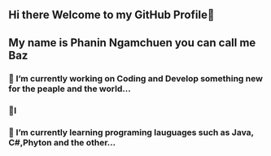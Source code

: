 ## Hi there Welcome to my GitHub Profile👋
## My name is Phanin Ngamchuen you can call me Baz
### 🔭 I’m currently working on Coding and Develop something new for the peaple and the world...  
### :muscle:I  
### 🌱 I’m currently learning programing lauguages such as Java, C#,Phyton  and the other...  
### 

<!--
**ZibomiN/ZibomIN** is a ✨ _special_ ✨ repository because its `README.md` (this file) appears on your GitHub profile.

Here are some ideas to get you started:

- My name is Phanin Ngamchuen you can call me Baz
🔭 I’m currently working on Coding and Develop something
- 🌱 I’m currently learning ...
- 👯 I’m looking to collaborate on ...
- 🤔 I’m looking for help with ...
- 💬 Ask me about ...
- 📫 How to reach me: ...
- 😄 Pronouns: ...
- ⚡ Fun fact: ...
-->
